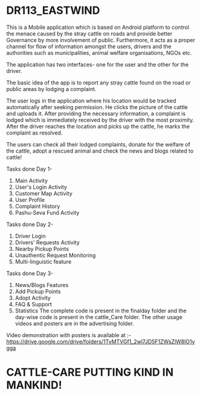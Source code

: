 # DR113_EASTWIND
This is a Mobile application which is based on Android platform to control the menace caused by the stray cattle on roads and provide better Governance by more involvement of public.
Furthermore, it acts as a proper channel for flow of information amongst the users, drivers and the authorities such as municipalities, animal welfare organisations, NGOs etc. 

The application has two interfaces- one for the user and the other for the driver.

The basic idea of the app is to report any stray cattle found on the road or public areas by lodging a complaint.

The user logs in the application where his location would be tracked automatically after seeking permission. 
He clicks the picture of the cattle and uploads it. After providing the necessary information, a complaint is lodged which is immediately received by the driver with the most proximity.
After the driver reaches the location and picks up the cattle, he marks the complaint as resolved. 

The users can check all their lodged complaints, donate for the welfare of the cattle, adopt a rescued animal and check the news and blogs related to cattle!

Tasks done Day 1-
1. Main Activity
2. User's Login Activity
3. Customer Map Activity
4. User Profile
5. Complaint History 
6. Pashu-Seva Fund Activity

Tasks done Day 2-
1. Driver Login
2. Drivers' Requests Activity
3. Nearby Pickup Points
4. Unauthentic Request Monitoring
5. Multi-linguistic feature

Tasks done Day 3-
1. News/Blogs Features
2. Add Pickup Points
3. Adopt Activity
4. FAQ & Support
5. Statistics 
The complete code is present in the finalday folder and the day-wise code is present in the cattle_Care folder. 
The other usage videos and posters are in the advertising folder.

Video demonstration with posters is available at :- https://drive.google.com/drive/folders/1TvMTVGf1_2wl7JD5F1ZWsZlW8lO1ygga



# CATTLE-CARE     PUTTING KIND IN MANKIND!






